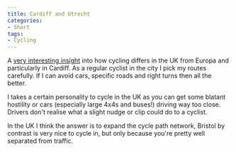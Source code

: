 ```yaml
---
title: Cardiff and Utrecht
categories:
- Short
tags:
- Cycling
---
```


A 
[very interesting insight](http://www.bbc.co.uk/news/uk-wales-33395130) into how cycling differs in the UK from Europa and particularly in Cardiff. As a regular cyclist in the city I pick my routes carefully. If I can avoid cars, specific roads and right turns then all the better.

I takes a certain personality to cycle in the UK as you can get some blatant hostility or cars (especially large 4x4s and buses!) driving way too close. Drivers don't realise what a slight nudge or clip could do to a cyclist.

In the UK I think the answer is to expand the cycle path network, Bristol by contrast is very nice to cycle in, but only because you're pretty well separated from traffic.
